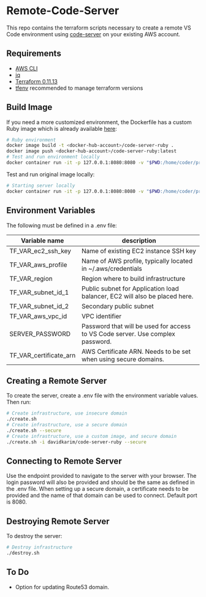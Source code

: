 # Remote-Code-Server

This repo contains the terraform scripts necessary to create a remote VS Code environment using [code-server](https://github.com/cdr/code-server) on your existing AWS account.

## Requirements

* [AWS CLI](https://docs.aws.amazon.com/cli/latest/userguide/cli-chap-install.html)
* [jq](https://stedolan.github.io/jq/download/)
* [Terraform 0.11.13](https://www.terraform.io/downloads.html)
* [tfenv](https://github.com/tfutils/tfenv) recommended to manage terraform versions

## Build Image

If you need a more customized environment, the Dockerfile has a custom Ruby image which is already available [here](https://hub.docker.com/repository/docker/davidkarim/code-server-ruby):

```bash
# Ruby environment
docker image build -t <docker-hub-account>/code-server-ruby .
docker image push <docker-hub-account>/code-server-ruby:latest
# Test and run environment locally
docker container run -it -p 127.0.0.1:8080:8080 -v "$PWD:/home/coder/project" <docker-hub-account>/code-server-ruby
```

Test and run original image locally:

```bash
# Starting server locally
docker container run -it -p 127.0.0.1:8080:8080 -v "$PWD:/home/coder/project" codercom/code-server
```

## Environment Variables

The following must be defined in a .env file:

| Variable name          | description                                                                    |
|------------------------|--------------------------------------------------------------------------------|
| TF_VAR_ec2_ssh_key     | Name of existing EC2 instance SSH key                                          |
| TF_VAR_aws_profile     | Name of AWS profile, typically located in ~/.aws/credentials                   |
| TF_VAR_region          | Region where to build infrastructure                                           |
| TF_VAR_subnet_id_1     | Public subnet for Application load balancer, EC2 will also be placed here.     |
| TF_VAR_subnet_id_2     | Secondary public subnet                                                        |
| TF_VAR_aws_vpc_id      | VPC identifier                                                                 |
| SERVER_PASSWORD        | Password that will be used for access to VS Code server. Use complex password. |
| TF_VAR_certificate_arn | AWS Certificate ARN. Needs to be set when using secure domains.                |

## Creating a Remote Server

To create the server, create a .env file with the environment variable values. Then run:

```bash
# Create infrastructure, use insecure domain
./create.sh
# Create infrastructure, use a secure domain
./create.sh --secure
# Create infrastructure, use a custom image, and secure domain
./create.sh -i davidkarim/code-server-ruby --secure
```

## Connecting to Remote Server

Use the endpoint provided to navigate to the server with your browser. The login password will also be provided and should be the same as defined in the .env file. When setting up a secure domain, a certificate needs to be provided and the name of that domain can be used to connect. Default port is 8080.

## Destroying Remote Server

To destroy the server:

```bash
# Destroy infrastructure
./destroy.sh
```

## To Do

* Option for updating Route53 domain.